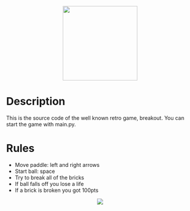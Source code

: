 <p align="center">
  <img style="height: 200px" src="https://tcf.admeen.org/game/17500/17474/400x246/atari-breakout.jpg"/>
</p>

# Description

This is the source code of the well known retro game, breakout. You can start the game with main.py.

# Rules

* Move paddle: left and right arrows
* Start ball: space
* Try to break all of the bricks
* If ball falls off you lose a life
* If a brick is broken you got 100pts

<p align="center">
  <img src="https://www.onworks.net/imagescropped/pygameicon.png_3.webp"/>
</p>
